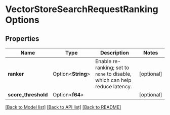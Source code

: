 # VectorStoreSearchRequestRankingOptions

## Properties

Name | Type | Description | Notes
------------ | ------------- | ------------- | -------------
**ranker** | Option<**String**> | Enable re-ranking; set to `none` to disable, which can help reduce latency. | [optional]
**score_threshold** | Option<**f64**> |  | [optional]

[[Back to Model list]](../README.md#documentation-for-models) [[Back to API list]](../README.md#documentation-for-api-endpoints) [[Back to README]](../README.md)


